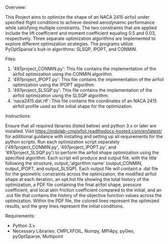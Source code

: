 Overview:

This Project aims to optimize the shape of an NACA 2415 airfoil under specified flight conditions to achieve desired aerodynamic performance while satisfying multiple constraints.
The two constraints that are applied include the lift coefficient and moment coefficient equaling 0.5 and 0.03, respectively. Three separate optimization algorithms are implemented to 
explore different optimization strategies. The programs utilize PyOptSparse's buit-in algorithms: SLSQP, IPOPT, and CONMIN. 

Files:

1. '497project_CONMIN.py': This file contains the implementation of the airfoil optimization using the CONMIN algorithm. 
2. '497project_IPOPT.py': This file contains the implementation of the airfoil optimization using the IPOPT algorithm. 
3. '497project_SLSQP.py': This file contains the implementation of the airfoil optimization using the SLSQP algorithm. 
4. 'naca2415.dat.rtf': This file contains the coordinates of an NACA 2415 airfoil profile used as the initial shape for the optimization. 

Instructions:

Ensure that all required libraries (listed below) and python 3.x or later are installed. Visit https://mdolab-cmplxfoil.readthedocs-hosted.com/en/latest/ for additional guidance with
installing and setting up all requirements for the python scripts. Run each optimization script separately ('497project_CONMIN.py', '497project_IPOPT.py', and '497project_SLSQP.py') to
perform the airfoil shape optimization using the specified algorithm. Each script will produce and output file, with the title following the structure, 
output_'algorithm name' (output_CONMIN, output_IPOPT, and output_SLSQP). Each output file will containt a .dat file for the geometric constraints across the 
optimization, the modified airfoil shape at each iteration, an opt.hst file showing the total history of the optimization, a PDF file containing the
final airfoil shape, pressure coefficient, and local skin friction coefficient compared to the initial, and an .out file that contains the history of the 
objective function values across the optimization. Within the PDF file, the colored lines represent the optimized results, and the grey lines represent the
initial conditions. 

Requirements:

- Python 3.x
- Necessary Libraries: CMPLXFOIL, Numpy, MPI4py, pyGeo, pyOptSparse, Multipoint


